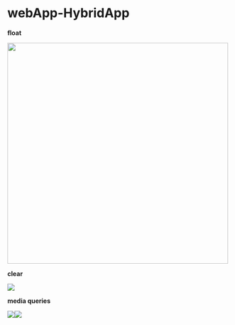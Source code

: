 # webApp-HybridApp
**float**

<img width="497" src="https://user-images.githubusercontent.com/31604976/73121587-f087f700-3fbe-11ea-9a92-fa8d2d23d4e4.png">

**clear**

<img src="https://user-images.githubusercontent.com/31604976/73122897-364bbc00-3fcd-11ea-8a63-0c015e6de6bd.png">

**media queries**

<img src="https://user-images.githubusercontent.com/31604976/73123232-3e0d5f80-3fd1-11ea-9af4-fc276de72113.png"><img src="https://user-images.githubusercontent.com/31604976/73123243-52e9f300-3fd1-11ea-8680-0c71dea85cf5.png">